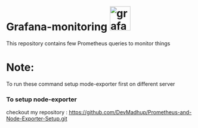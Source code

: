 # Grafana-monitoring <img src="https://www.vectorlogo.zone/logos/grafana/grafana-icon.svg" alt="grafana" width="55" height="65"/> </a>
This repository contains few Prometheus queries to monitor things

# Note:
To run these command setup mode-exporter first on different server

### To setup node-exporter
checkout my repository :
https://github.com/DevMadhup/Prometheus-and-Node-Exporter-Setup.git
